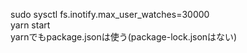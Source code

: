 sudo sysctl fs.inotify.max_user_watches=30000<br>
yarn start<br>
yarnでもpackage.jsonは使う(package-lock.jsonはない)<br>